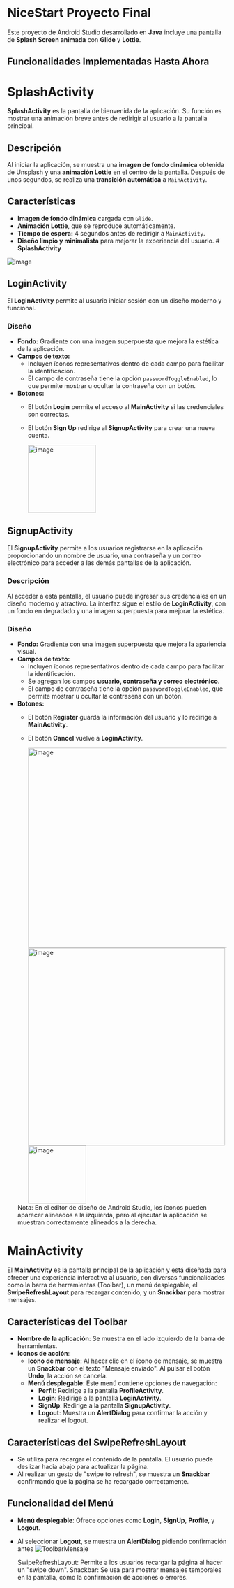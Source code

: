 # NiceStart Proyecto Final

Este proyecto de Android Studio desarrollado en **Java** incluye una pantalla de **Splash Screen animada** con **Glide** y **Lottie**.

## Funcionalidades Implementadas Hasta Ahora

# **SplashActivity**

**SplashActivity** es la pantalla de bienvenida de la aplicación. Su función es mostrar una animación breve antes de redirigir al usuario a la pantalla principal.

## **Descripción**  
Al iniciar la aplicación, se muestra una **imagen de fondo dinámica** obtenida de Unsplash y una **animación Lottie** en el centro de la pantalla. Después de unos segundos, se realiza una **transición automática** a `MainActivity`.

## **Características**  
- **Imagen de fondo dinámica** cargada con `Glide`.  
- **Animación Lottie**, que se reproduce automáticamente.  
- **Tiempo de espera:** 4 segundos antes de redirigir a `MainActivity`.  
- **Diseño limpio y minimalista** para mejorar la experiencia del usuario. # **SplashActivity**

![image](https://github.com/user-attachments/assets/7936eea4-18bc-4ea0-9c80-2f544e727ca8)

## LoginActivity
El **LoginActivity** permite al usuario iniciar sesión con un diseño moderno y funcional.

### Diseño
- **Fondo:** Gradiente con una imagen superpuesta que mejora la estética de la aplicación.
- **Campos de texto:**
  - Incluyen íconos representativos dentro de cada campo para facilitar la identificación.
  - El campo de contraseña tiene la opción `passwordToggleEnabled`, lo que permite mostrar u ocultar la contraseña con un botón.
- **Botones:**
  - El botón **Login** permite el acceso al **MainActivity** si las credenciales son correctas.
  - El botón **Sign Up** redirige al **SignupActivity** para crear una nueva cuenta.

    <img width="155" alt="image" src="https://github.com/user-attachments/assets/6f9444da-9857-44a0-aec0-17c435bbf7eb" />

## SignupActivity

El **SignupActivity** permite a los usuarios registrarse en la aplicación proporcionando un nombre de usuario, una contraseña y un correo electrónico para acceder a las demás pantallas de la aplicación.

### Descripción
Al acceder a esta pantalla, el usuario puede ingresar sus credenciales en un diseño moderno y atractivo. La interfaz sigue el estilo de **LoginActivity**, con un fondo en degradado y una imagen superpuesta para mejorar la estética.

### Diseño
- **Fondo:** Gradiente con una imagen superpuesta que mejora la apariencia visual.
- **Campos de texto:**
  - Incluyen íconos representativos dentro de cada campo para facilitar la identificación.
  - Se agregan los campos **usuario, contraseña y correo electrónico**.
  - El campo de contraseña tiene la opción `passwordToggleEnabled`, que permite mostrar u ocultar la contraseña con un botón.
- **Botones:**
  - El botón **Register** guarda la información del usuario y lo redirige a **MainActivity**.
  - El botón **Cancel** vuelve a **LoginActivity**.
 
    <img width="458" alt="image" src="https://github.com/user-attachments/assets/6ed2e6fd-78a7-43d2-9a1c-839f7e9b3902" />
    <img width="452" alt="image" src="https://github.com/user-attachments/assets/ea86b0b5-f672-4b09-afa5-e0327ed108d4" />
    <img width="133" alt="image" src="https://github.com/user-attachments/assets/d9582686-289c-4241-8013-f25c92bebb6e" />
  Nota: En el editor de diseño de Android Studio, los íconos pueden aparecer alineados a la izquierda, pero al ejecutar la aplicación se muestran correctamente alineados a la derecha.

# MainActivity

El **MainActivity** es la pantalla principal de la aplicación y está diseñada para ofrecer una experiencia interactiva al usuario, con diversas funcionalidades como la barra de herramientas (Toolbar), un menú desplegable, el **SwipeRefreshLayout** para recargar contenido, y un **Snackbar** para mostrar mensajes.

## Características del Toolbar
- **Nombre de la aplicación**: Se muestra en el lado izquierdo de la barra de herramientas.
- **Íconos de acción**:
  - **Icono de mensaje**: Al hacer clic en el ícono de mensaje, se muestra un **Snackbar** con el texto "Mensaje enviado". Al pulsar el botón **Undo**, la acción se cancela.
  - **Menú desplegable**: Este menú contiene opciones de navegación:
    - **Perfil**: Redirige a la pantalla **ProfileActivity**.
    - **Login**: Redirige a la pantalla **LoginActivity**.
    - **SignUp**: Redirige a la pantalla **SignupActivity**.
    - **Logout**: Muestra un **AlertDialog** para confirmar la acción y realizar el logout.

## Características del SwipeRefreshLayout
- Se utiliza para recargar el contenido de la pantalla. El usuario puede deslizar hacia abajo para actualizar la página.
- Al realizar un gesto de "swipe to refresh", se muestra un **Snackbar** confirmando que la página se ha recargado correctamente.

## Funcionalidad del Menú
- **Menú desplegable**: Ofrece opciones como **Login**, **SignUp**, **Profile**, y **Logout**.
- Al seleccionar **Logout**, se muestra un **AlertDialog** pidiendo confirmación antes
  ![ToolbarMensaje](https://github.com/user-attachments/assets/52100e45-1e64-42ec-b867-f3b288802181)

  SwipeRefreshLayout: Permite a los usuarios recargar la página al hacer un "swipe down".
  Snackbar: Se usa para mostrar mensajes temporales en la pantalla, como la confirmación de acciones o errores.










  


  
